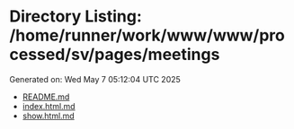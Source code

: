 # Directory Listing: /home/runner/work/www/www/processed/sv/pages/meetings
Generated on: Wed May  7 05:12:04 UTC 2025

- [README.md](README.md)
- [index.html.md](index.html.md)
- [show.html.md](show.html.md)
